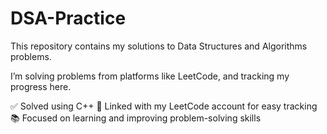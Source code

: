 # DSA-Practice

This repository contains my solutions to Data Structures and Algorithms problems.

I’m solving problems from platforms like LeetCode, and tracking my progress here.

✅ Solved using C++
🔗 Linked with my LeetCode account for easy tracking
📚 Focused on learning and improving problem-solving skills
